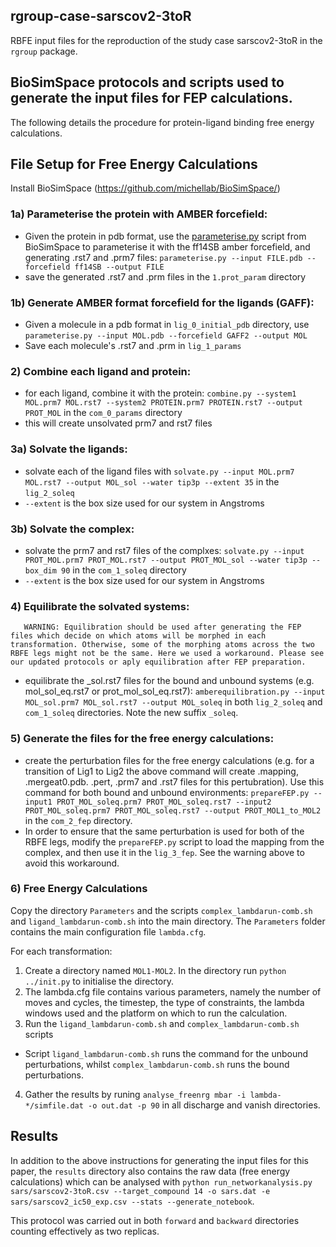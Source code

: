 ## rgroup-case-sarscov2-3toR
RBFE input files for the reproduction of the study case sarscov2-3toR in the `rgroup` package. 

## BioSimSpace protocols and scripts used to generate the input files for FEP calculations. 

The following details the procedure for protein-ligand binding free energy calculations. 

## File Setup for Free Energy Calculations

Install BioSimSpace (https://github.com/michellab/BioSimSpace/)

### 1a) Parameterise the protein with **AMBER** forcefield:
  - Given the protein in pdb format, use the [parameterise.py](https://github.com/michellab/BioSimSpace/blob/devel/nodes/playground/parameterise.py) script from BioSimSpace to parameterise it with the ff14SB amber forcefield, and generating .rst7 and .prm7 files: ```parameterise.py --input FILE.pdb --forcefield ff14SB --output FILE```
  - save the generated .rst7 and .prm files in the `1.prot_param` directory

### 1b) Generate AMBER format forcefield for the ligands (GAFF):
  - Given a molecule in a pdb format in `lig_0_initial_pdb` directory, use ```parameterise.py --input MOL.pdb --forcefield GAFF2 --output MOL```
  - Save each molecule's .rst7 and .prm in `lig_1_params`

### 2) Combine each ligand and protein:
  - for each ligand, combine it with the protein: ```combine.py --system1 MOL.prm7 MOL.rst7 --system2 PROTEIN.prm7 PROTEIN.rst7 --output PROT_MOL``` in the `com_0_params` directory
  - this will create unsolvated prm7 and rst7 files

### 3a) Solvate the ligands:
  - solvate each of the ligand files with ```solvate.py --input MOL.prm7 MOL.rst7 --output MOL_sol --water tip3p --extent 35``` in the `lig_2_soleq`
  - `--extent` is the box size used for our system in Angstroms
  
### 3b) Solvate the complex:
  - solvate the prm7 and rst7 files of the complxes: ```solvate.py --input PROT_MOL.prm7 PROT_MOL.rst7 --output PROT_MOL_sol --water tip3p --box_dim 90``` in the `com_1_soleq` directory
  - `--extent` is the box size used for our system in Angstroms

### 4) Equilibrate the solvated systems:
```
   WARNING: Equilibration should be used after generating the FEP files which decide on which atoms will be morphed in each transformation. Otherwise, some of the morphing atoms across the two RBFE legs might not be the same. Here we used a workaround. Please see our updated protocols or aply equilibration after FEP preparation. 
```

  - equilibrate the _sol.rst7 files for the bound and unbound systems (e.g. mol_sol_eq.rst7 or prot_mol_sol_eq.rst7): ```amberequilibration.py --input MOL_sol.prm7 MOL_sol.rst7 --output MOL_soleq``` in both `lig_2_soleq` and `com_1_soleq` directories. Note the new suffix `_soleq`.

### 5) Generate the files for the free energy calculations:

  - create the perturbation files for the free energy calculations (e.g. for a transition of Lig1 to Lig2 the above command will create .mapping, .mergeat0.pdb. .pert, .prm7 and .rst7 files for this pertubration). Use this command for both bound and unbound environments: ```prepareFEP.py --input1 PROT_MOL_soleq.prm7 PROT_MOL_soleq.rst7 --input2 PROT_MOL_soleq.prm7 PROT_MOL_soleq.rst7 --output PROT_MOL1_to_MOL2``` in the `com_2_fep` directory. 
  - In order to ensure that the same perturbation is used for both of the RBFE legs, modify the `prepareFEP.py` script to load the mapping from the complex, and then use it in the `lig_3_fep`. See the warning above to avoid this workaround. 

### 6) Free Energy Calculations
Copy the directory `Parameters` and the scripts `complex_lambdarun-comb.sh` and `ligand_lambdarun-comb.sh` into the main directory. The `Parameters` folder contains the main configuration file `lambda.cfg`.

For each transformation:
1) Create a directory named `MOL1-MOL2`. In the directory run `python ../init.py` to initialise the directory. 
2) The lambda.cfg file contains various parameters, namely the number of moves and cycles, the timestep, the type of constraints, the lambda windows used and the platform on which to run the calculation. 
3) Run the ```ligand_lambdarun-comb.sh``` and ```complex_lambdarun-comb.sh``` scripts
- Script ```ligand_lambdarun-comb.sh``` runs the command for the unbound perturbations, whilst ```complex_lambdarun-comb.sh``` runs the bound perturbations. 
4) Gather the results by runing ```analyse_freenrg mbar -i lambda-*/simfile.dat -o out.dat -p 90``` in all discharge and vanish directories. 

## Results

In addition to the above instructions for generating the input files for this paper, the `results` directory also contains the raw data (free energy calculations) which can be analysed with ```python run_networkanalysis.py sars/sarscov2-3toR.csv --target_compound 14 -o sars.dat -e sars/sarscov2_ic50_exp.csv --stats --generate_notebook```.

This protocol was carried out in both `forward` and `backward` directories counting effectively as two replicas. 


